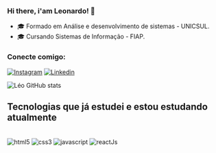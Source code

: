 ### Hi there, i'am Leonardo! 🤙

- 🎓 Formado em Análise e desenvolvimento de sistemas - UNICSUL.<br>
- 🎓 Cursando Sistemas de Informação - FIAP.<br>

### Conecte comigo:
[![Instagram](https://img.shields.io/badge/Instagram-E4405F?style=for-the-badge&logo=instagram&logoColor=white)](https://www.instagram.com/eae_xleo/)
[![Linkedin](https://img.shields.io/badge/LinkedIn-0077B5?style=for-the-badge&logo=linkedin&logoColor=white)](https://www.linkedin.com/in/leonardo-de-paula777/)

![Léo GitHub stats](https://github-readme-stats.vercel.app/api?username=eaexLeo&show_icons=true&theme=gruvbox)

## Tecnologias que já estudei e estou estudando atualmente

<div  style="display: inline_block"><br>
    <img align="center" alt="html5" src="https://img.shields.io/badge/HTML5-E34F26?style=for-the-badge&logo=html5&logoColor=white">
    <img align="center" alt="css3" src="https://img.shields.io/badge/CSS3-1572B6?style=for-the-badge&logo=css3&logoColor=white">
    <img align="center" alt="javascript" src="https://img.shields.io/badge/JavaScript-F7DF1E?style=for-the-badge&logo=javascript&logoColor=black">
    <img align="center" alt="reactJs" src="https://img.shields.io/badge/React-20232A?style=for-the-badge&logo=react&logoColor=61DAFB">
    </div>
